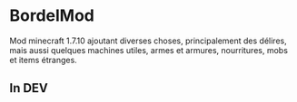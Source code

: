 # BordelMod
Mod minecraft 1.7.10 ajoutant diverses choses, principalement des délires, mais aussi quelques machines utiles, armes et armures, nourritures, mobs et items étranges. 

## In DEV
